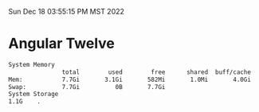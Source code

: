 Sun Dec 18 03:55:15 PM MST 2022

# Angular Twelve

```bash
System Memory
               total        used        free      shared  buff/cache   available
Mem:           7.7Gi       3.1Gi       582Mi       1.0Mi       4.0Gi       4.3Gi
Swap:          7.7Gi          0B       7.7Gi
System Storage
1.1G	.
```
